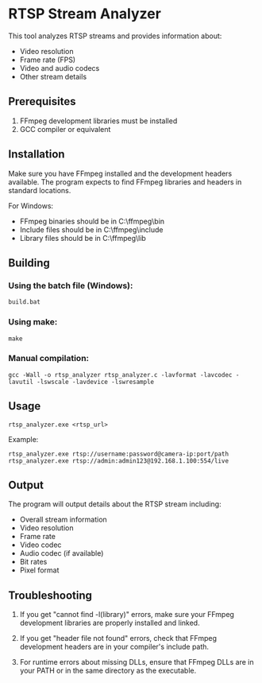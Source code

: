 # RTSP Stream Analyzer

This tool analyzes RTSP streams and provides information about:
- Video resolution
- Frame rate (FPS)
- Video and audio codecs
- Other stream details

## Prerequisites

1. FFmpeg development libraries must be installed
2. GCC compiler or equivalent

## Installation

Make sure you have FFmpeg installed and the development headers available.
The program expects to find FFmpeg libraries and headers in standard locations.

For Windows:
- FFmpeg binaries should be in C:\ffmpeg\bin
- Include files should be in C:\ffmpeg\include
- Library files should be in C:\ffmpeg\lib

## Building

### Using the batch file (Windows):

```
build.bat
```

### Using make:

```
make
```

### Manual compilation:

```
gcc -Wall -o rtsp_analyzer rtsp_analyzer.c -lavformat -lavcodec -lavutil -lswscale -lavdevice -lswresample
```

## Usage

```
rtsp_analyzer.exe <rtsp_url>
```

Example:
```
rtsp_analyzer.exe rtsp://username:password@camera-ip:port/path
rtsp_analyzer.exe rtsp://admin:admin123@192.168.1.100:554/live
```

## Output

The program will output details about the RTSP stream including:

- Overall stream information
- Video resolution
- Frame rate
- Video codec
- Audio codec (if available)
- Bit rates
- Pixel format

## Troubleshooting

1. If you get "cannot find -l(library)" errors, make sure your FFmpeg development libraries are properly installed and linked.

2. If you get "header file not found" errors, check that FFmpeg development headers are in your compiler's include path.

3. For runtime errors about missing DLLs, ensure that FFmpeg DLLs are in your PATH or in the same directory as the executable.
